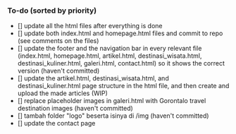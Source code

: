 ### To-do (sorted by priority)
- [] update all the html files after everything is done
- [] update both index.html and homepage.html files and commit to repo (see comments on the files) 
- [] update the footer and the navigation bar in every relevant file (index.html, homepage.html, artikel.html, destinasi_wisata.html, destinasi_kuliner.html, galeri.html, contact.html) so it shows the correct version (haven't committed)
- [] update the artikel.html, destinasi_wisata.html, and destinasi_kuliner.html page structure in the html file, and then create and upload the made articles (WIP)
- [] replace placeholder images in galeri.html with Gorontalo travel destination images (haven't committed)
- [] tambah folder "logo" beserta isinya di /img (haven't committed)
- [] update the contact page 
